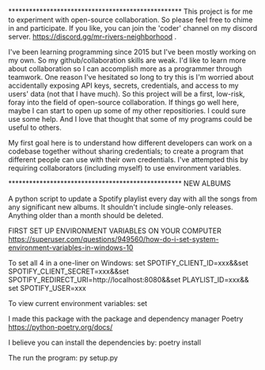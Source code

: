 \*\*\*\*\*\*\*\*\*\*\*\*\*\*\*\*\*\*\*\*\*\*\*\*\*\*\*\*\*\*\*\*\*\*\*\*\*\*\*\*\*\*\*\*\*\*\*\*\*\*
This project is for me to experiment with open-source collaboration. So
please feel free to chime in and participate. If you like, you can join
the \'coder\' channel on my discord server.
<https://discord.gg/mr-rivers-neighborhood> .

I\'ve been learning programming since 2015 but I\'ve been mostly working
on my own. So my github/collaboration skills are weak. I\'d like to
learn more about collaboration so I can accomplish more as a programmer
through teamwork. One reason I\'ve hesitated so long to try this is I\'m
worried about accidentally exposing API keys, secrets, credentials, and
access to my users\' data (not that I have much). So this project will
be a first, low-risk, foray into the field of open-source collaboration.
If things go well here, maybe I can start to open up some of my other
repositiories. I could sure use some help. And I love that thought that
some of my programs could be useful to others.

My first goal here is to understand how different developers can work on
a codebase together without sharing credentials; to create a program
that different people can use with their own credentials. I\'ve
attempted this by requiring collaborators (including myself) to use
environment variables.

\*\*\*\*\*\*\*\*\*\*\*\*\*\*\*\*\*\*\*\*\*\*\*\*\*\*\*\*\*\*\*\*\*\*\*\*\*\*\*\*\*\*\*\*\*\*\*\*\*\*
NEW ALBUMS

A python script to update a Spotify playlist every day with all the
songs from any significant new albums. It shouldn\'t include single-only
releases. Anything older than a month should be deleted.

FIRST SET UP ENVIRONMENT VARIABLES ON YOUR COMPUTER
<https://superuser.com/questions/949560/how-do-i-set-system-environment-variables-in-windows-10>

To set all 4 in a one-liner on Windows: set SPOTIFY_CLIENT_ID=xxx&&set
SPOTIFY_CLIENT_SECRET=xxx&&set
SPOTIFY_REDIRECT_URI=http://localhost:8080&&set PLAYLIST_ID=xxx&& set
SPOTIFY_USER=xxx

To view current environment variables: set

I made this package with the package and dependency manager Poetry
<https://python-poetry.org/docs/>

I believe you can install the dependencies by: poetry install

The run the program: py setup.py

